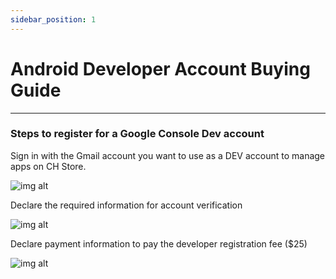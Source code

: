 ```yaml
---
sidebar_position: 1
---
```


# Android Developer Account Buying Guide
---
### Steps to register for a Google Console Dev account ### 

Sign in with the Gmail account you want to use as a DEV account to manage apps on CH Store.

![img alt](/img/publish-app/Android/declare-android-01.jpg)

Declare the required information for account verification

![img alt](/img/publish-app/Android/declare-android-02.jpg)

Declare payment information to pay the developer registration fee ($25)

![img alt](/img/publish-app/Android/declare-android-03.jpg)